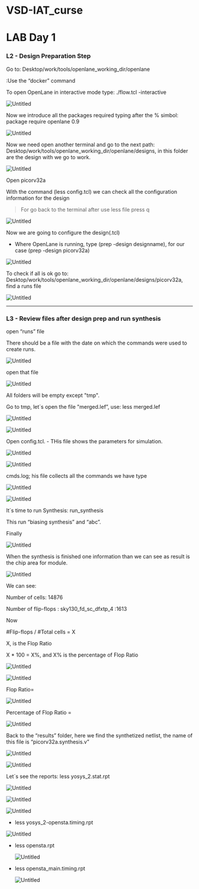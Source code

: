 # VSD-IAT_curse
# LAB Day 1

### L2 - Design Preparation Step

Go to: Desktop/work/tools/openlane_working_dir/openlane

:Use the “docker” command

To open OpenLane in interactive mode type: ./flow.tcl -interactive

![Untitled](LAB%20Day%201%2001eba55d003146dd83abee58aaca4019/Untitled.png)

Now we introduce all the packages required typing after the % simbol: package require openlane 0.9

![Untitled](LAB%20Day%201%2001eba55d003146dd83abee58aaca4019/Untitled%201.png)

Now we need open another terminal and go to the next path: Desktop/work/tools/openlane_working_dir/openlane/designs, in this folder are the design with we go to work.

![Untitled](LAB%20Day%201%2001eba55d003146dd83abee58aaca4019/Untitled%202.png)

Open picorv32a

With the command (less config.tcl) we can check all the configuration information for the design

> For go back to the terminal after use less file press q
> 

![Untitled](LAB%20Day%201%2001eba55d003146dd83abee58aaca4019/Untitled%203.png)

Now we are going to configure the design(.tcl)

- Where OpenLane is running, type (prep -design designname), for our case (prep -design picorv32a)

![Untitled](LAB%20Day%201%2001eba55d003146dd83abee58aaca4019/Untitled%204.png)

To check if all is ok go to: Desktop/work/tools/openlane_working_dir/openlane/designs/picorv32a, find a runs file

![Untitled](LAB%20Day%201%2001eba55d003146dd83abee58aaca4019/Untitled%205.png)

---

### L3 - Review files after design prep and run synthesis

open “runs” file

There should be a file with the date on which the commands were used to create runs.

![Untitled](LAB%20Day%201%2001eba55d003146dd83abee58aaca4019/Untitled%206.png)

open that file

![Untitled](LAB%20Day%201%2001eba55d003146dd83abee58aaca4019/Untitled%207.png)

All folders will be empty except "tmp".

Go to tmp, let´s open the file "merged.lef”, use: less merged.lef

![Untitled](LAB%20Day%201%2001eba55d003146dd83abee58aaca4019/Untitled%208.png)

![Untitled](LAB%20Day%201%2001eba55d003146dd83abee58aaca4019/Untitled%209.png)

Open config.tcl. - THis file shows the parameters for simulation.

![Untitled](LAB%20Day%201%2001eba55d003146dd83abee58aaca4019/Untitled%2010.png)

![Untitled](LAB%20Day%201%2001eba55d003146dd83abee58aaca4019/Untitled%2011.png)

cmds.log; his file collects all the commands we have type

![Untitled](LAB%20Day%201%2001eba55d003146dd83abee58aaca4019/Untitled%2012.png)

![Untitled](LAB%20Day%201%2001eba55d003146dd83abee58aaca4019/Untitled%2013.png)

It´s time to run Synthesis: run_synthesis

This run “biasing synthesis” and “abc”.

Finally

![Untitled](LAB%20Day%201%2001eba55d003146dd83abee58aaca4019/Untitled%2014.png)

When the synthesis is finished one information than we can see as result is the chip area for module.

![Untitled](LAB%20Day%201%2001eba55d003146dd83abee58aaca4019/Untitled%2015.png)

We can see:

Number of cells: 14876

Number of flip-flops : sky130_fd_sc_dfxtp_4 :1613

Now

#Flip-flops / #Total cells = X

X, is the Flop Ratio

X * 100 = X%, and X% is the percentage of Flop Ratio 

![Untitled](LAB%20Day%201%2001eba55d003146dd83abee58aaca4019/Untitled%2016.png)

![Untitled](LAB%20Day%201%2001eba55d003146dd83abee58aaca4019/Untitled%2017.png)

Flop Ratio=

![Untitled](LAB%20Day%201%2001eba55d003146dd83abee58aaca4019/Untitled%2018.png)

Percentage of Flop Ratio = 

![Untitled](LAB%20Day%201%2001eba55d003146dd83abee58aaca4019/Untitled%2019.png)

Back to the “results” folder, here we find the synthetized netlist, the name of this file is “picorv32a.synthesis.v”

![Untitled](LAB%20Day%201%2001eba55d003146dd83abee58aaca4019/Untitled%2020.png)

![Untitled](LAB%20Day%201%2001eba55d003146dd83abee58aaca4019/Untitled%2021.png)

Let´s see the reports: less yosys_2.stat.rpt

![Untitled](LAB%20Day%201%2001eba55d003146dd83abee58aaca4019/Untitled%2022.png)

![Untitled](LAB%20Day%201%2001eba55d003146dd83abee58aaca4019/Untitled%2023.png)

![Untitled](LAB%20Day%201%2001eba55d003146dd83abee58aaca4019/Untitled%2024.png)

- less yosys_2-opensta.timing.rpt

![Untitled](LAB%20Day%201%2001eba55d003146dd83abee58aaca4019/Untitled%2025.png)

- less opensta.rpt
    
    ![Untitled](LAB%20Day%201%2001eba55d003146dd83abee58aaca4019/Untitled%2026.png)
    
- less opensta_main.timing.rpt
    
    ![Untitled](LAB%20Day%201%2001eba55d003146dd83abee58aaca4019/Untitled%2027.png)
